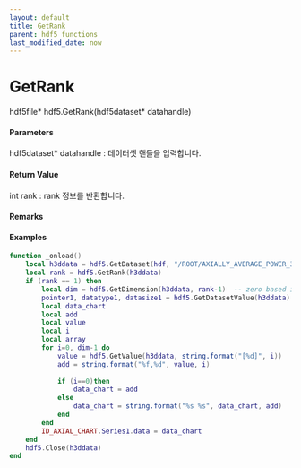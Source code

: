 ```yaml
---
layout: default
title: GetRank
parent: hdf5 functions
last_modified_date: now
---
```


# GetRank

hdf5file* hdf5.GetRank\(hdf5dataset* datahandle\)

#### Parameters

hdf5dataset* datahandle : 데이터셋 핸들을 입력합니다.

#### Return Value

int rank : rank 정보를 반환합니다. 

#### Remarks



#### Examples

```lua
function _onload()
	local h3ddata = hdf5.GetDataset(hdf, "/ROOT/AXIALLY_AVERAGE_POWER_3D")
	local rank = hdf5.GetRank(h3ddata)
	if (rank == 1) then
		local dim = hdf5.GetDimension(h3ddata, rank-1)  -- zero based index
		pointer1, datatype1, datasize1 = hdf5.GetDatasetValue(h3ddata)
		local data_chart
		local add
		local value
		local i
		local array
		for i=0, dim-1 do
			value = hdf5.GetValue(h3ddata, string.format("[%d]", i))
			add = string.format("%f,%d", value, i)
			
			if (i==0)then
				data_chart = add
			else
				data_chart = string.format("%s %s", data_chart, add)
			end
		end
		ID_AXIAL_CHART.Series1.data = data_chart
	end
	hdf5.Close(h3ddata) 
end

```
